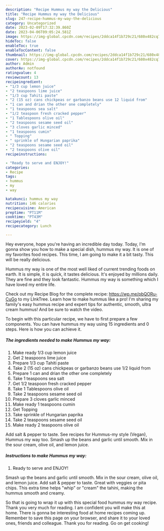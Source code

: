 ```yaml
---
description: "Recipe Hummus my way the Delicious"
title: "Recipe Hummus my way the Delicious"
slug: 247-recipe-hummus-my-way-the-delicious
category: Uncategorized
date: 2023-02-09T17:32:39.860Z
date: 2023-04-06T09:05:24.581Z
image: https://img-global.cpcdn.com/recipes/2ddca14f1b729c21/680x482cq70/hummus-my-way-recipe-main-photo.jpg
hideToc: false
enableToc: true
enableTocContent: false
thumbnail: https://img-global.cpcdn.com/recipes/2ddca14f1b729c21/680x482cq70/hummus-my-way-recipe-main-photo.jpg
cover: https://img-global.cpcdn.com/recipes/2ddca14f1b729c21/680x482cq70/hummus-my-way-recipe-main-photo.jpg
author: Admin
authorAv: notfound
ratingvalue: 4
reviewcount: 13
recipeingredient:
- "1/3 cup lemon juice"
- "2 teaspoons lime juice"
- "1/3 cup Tahiti paste"
- "2 (15 oz) cans chickpeas or garbanzo beans use 12 liquid from"
- "1 can and drian the other one completely"
- "1 teaspoons sea salt"
- "1/2 teaspoon fresh cracked pepper"
- "1 Tablespoons olive oil"
- "2 teaspoons sesame seed oil"
- "3 cloves garlic minced"
- "1 teaspoons cumin"
- " Topping"
- " sprinkle of Hungarian paprika"
- "2 teaspoons sesame seed oil"
- "2 teaspoons olive oil"
recipeinstructions:

- "Ready to serve and ENJOY!"
categories:
- Recipe
tags:
- hummus
- my
- way

katakunci: hummus my way 
nutrition: 146 calories
recipecuisine: American
preptime: "PT11M"
cooktime: "PT43M"
recipeyield: "4"
recipecategory: Lunch

---
```



Hey everyone, hope you're having an incredible day today. Today, I'm gonna show you how to make a special dish, hummus my way. It is one of my favorites food recipes. This time, I am going to make it a bit tasty. This will be really delicious.

Hummus my way is one of the most well liked of current trending foods on earth. It is simple, it is quick, it tastes delicious. It's enjoyed by millions daily. They are fine and they look fantastic. Hummus my way is something which I have loved my entire life.

Check out my Recipe Blog for the complete recipe: https://wp.me/pbQORu-CuGo to my LInkTree. Learn how to make hummus like a pro! I&#39;m sharing my family&#39;s easy hummus recipe and expert tips for authentic, smooth, ultra cream hummus! And be sure to watch the video.


To begin with this particular recipe, we have to first prepare a few components. You can have hummus my way using 15 ingredients and 0 steps. Here is how you can achieve it.

<!--inarticleads1-->

##### The ingredients needed to make Hummus my way:

1. Make ready 1/3 cup lemon juice
1. Get 2 teaspoons lime juice
1. Prepare 1/3 cup Tahiti paste
1. Take 2 (15 oz) cans chickpeas or garbanzo beans use 1/2 liquid from
1. Prepare 1 can and drian the other one completely
1. Take 1 teaspoons sea salt
1. Get 1/2 teaspoon fresh cracked pepper
1. Take 1 Tablespoons olive oil
1. Take 2 teaspoons sesame seed oil
1. Prepare 3 cloves garlic minced
1. Make ready 1 teaspoons cumin
1. Get  Topping
1. Take  sprinkle of Hungarian paprika
1. Take 2 teaspoons sesame seed oil
1. Make ready 2 teaspoons olive oil


Add salt &amp; pepper to taste. See recipes for Hummus-my style (Vegan), Hummus my way too. Smash up the beans and garlic until smooth. Mix in the sour cream, olive oil, and lemon juice. 

<!--inarticleads2-->

##### Instructions to make Hummus my way:


1. Ready to serve and ENJOY!

Smash up the beans and garlic until smooth. Mix in the sour cream, olive oil, and lemon juice. Add salt &amp; pepper to taste. Great with veggies or pita chips. This extra time helps &#34;whip&#34; or &#34;cream&#34; the tahini, making the hummus smooth and creamy. 

So that is going to wrap it up with this special food hummus my way recipe. Thank you very much for reading. I am confident you will make this at home. There is gonna be interesting food at home recipes coming up. Remember to save this page on your browser, and share it to your loved ones, friends and colleague. Thank you for reading. Go on get cooking!
